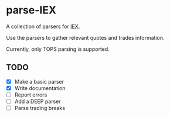 # parse-IEX
A collection of parsers for [IEX](https://exchange.iex.io/).

Use the parsers to gather relevant quotes and trades information. 

Currently, only TOPS parsing is supported.

## TODO

- [x] Make a basic parser
- [x] Write documentation
- [ ] Report errors
- [ ] Add a DEEP parser
- [ ] Parse trading breaks
